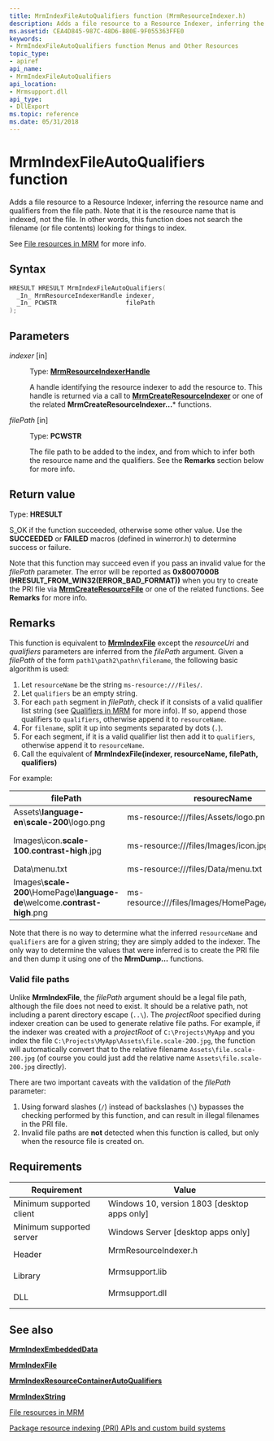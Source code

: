 ```yaml
---
title: MrmIndexFileAutoQualifiers function (MrmResourceIndexer.h)
description: Adds a file resource to a Resource Indexer, inferring the resource name and qualifiers from the file path.
ms.assetid: CEA4D845-987C-48D6-B80E-9F055363FFE0
keywords:
- MrmIndexFileAutoQualifiers function Menus and Other Resources
topic_type:
- apiref
api_name:
- MrmIndexFileAutoQualifiers
api_location:
- Mrmsupport.dll
api_type:
- DllExport
ms.topic: reference
ms.date: 05/31/2018
---
```


# MrmIndexFileAutoQualifiers function

Adds a file resource to a Resource Indexer, inferring the resource name and qualifiers from the file path.
Note that it is the resource name that is indexed, not the file. In other words, this function does not search 
the filename (or file contents) looking for things to index.

See [File resources in MRM](mrmfiles.md) for more info. 

## Syntax


```C++
HRESULT HRESULT MrmIndexFileAutoQualifiers(
  _In_ MrmResourceIndexerHandle indexer,
  _In_ PCWSTR                   filePath
);
```



## Parameters

<dl> <dt>

*indexer* \[in\]
</dt> <dd>

Type: **[**MrmResourceIndexerHandle**](mrmresourceindexerhandle.md)**

A handle identifying the resource indexer to add the resource to. This handle is returned via a call to 
[**MrmCreateResourceIndexer**](mrmcreateresourceindexer.md) or one of the related **MrmCreateResourceIndexer...*** functions.

</dd> <dt>

*filePath* \[in\]
</dt> <dd>

Type: **PCWSTR**

The file path to be added to the index, and from which to infer both the resource name and the qualifiers. 
See the **Remarks** section below for more info.

</dd> </dl>

## Return value

Type: **HRESULT**

S\_OK if the function succeeded, otherwise some other value. Use the **SUCCEEDED** or **FAILED** macros (defined in winerror.h) 
to determine success or failure.

Note that this function may succeed even if you pass an invalid value for the *filePath* parameter. The error will be reported 
as **0x8007000B (HRESULT_FROM_WIN32(ERROR_BAD_FORMAT))** when you try to 
create the PRI file via [**MrmCreateResourceFile**](mrmcreateresourcefile.md) or one of the related functions. See **Remarks**
for more info.

## Remarks

This function is equivalent to [**MrmIndexFile**](mrmindexfile.md) except the *resourceUri* and *qualifiers*
parameters are inferred from the *filePath* argument. Given a *filePath* of the form `path1\path2\pathn\filename`, the 
following basic algorithm is used:

1. Let `resourceName` be the string `ms-resource:///Files/`.
1. Let `qualifiers` be an empty string.
1. For each `path` segment in *filePath*, check if it consists of a valid qualifier list string
(see [Qualifiers in MRM](mrmqualifiers.md) for more info). If so, append those qualifiers to `qualifiers`, otherwise append it 
to `resourceName`.
1. For `filename`, split it up into segments separated by dots (`.`). 
1. For each segment, if it is a valid qualifier list then add it to `qualifiers`, otherwise append it to
`resourceName`.
1. Call the equivalent of **MrmIndexFile(indexer, resourceName, filePath, qualifiers)**

For example:

| filePath | resourecName | qualifiers |
|-|-|-|
| Assets\\**language-en**\\**scale-200**\logo.png | ms-resource:///files/Assets/logo.png | language-en_scale-200 |
| Images\icon.**scale-100**.**contrast-high**.jpg | ms-resource:///files/Images/icon.jpg | scale-100_contrast-high |
| Data\menu.txt | ms-resource:///files/Data/menu.txt | \<N/A> |
| Images\\**scale-200**\HomePage\\**language-de**\welcome.**contrast-high**.png | ms-resource:///files/Images/HomePage/welcome.png | scale-200_language-de_contrast-high |

Note that there is no way to determine what the inferred `resourceName` and `qualifiers` are
for a given string; they are simply added to the indexer. The only way to determine the values
that were inferred is to create the PRI file and then dump it using one of the **MrmDump...** functions.

### Valid file paths

Unlike **MrmIndexFile**, the *filePath* argument should be a legal file path, although the file does not 
need to exist. It should be a relative path, not including a parent directory escape (`..\`). The *projectRoot* 
specified during indexer creation can be used to generate relative file paths. For example, if the indexer was created 
with a *projectRoot* of `C:\Projects\MyApp` and you index the file `C:\Projects\MyApp\Assets\file.scale-200.jpg`, 
the function will automatically convert that to the relative filename `Assets\file.scale-200.jpg` (of course you could
just add the relative name `Assets\file.scale-200.jpg` directly).

There are two important caveats with the validation of the *filePath* parameter:

1. Using forward slashes (`/`) instead of backslashes (`\`) bypasses the checking performed by
this function, and can result in illegal filenames in the PRI file. 
1. Invalid file paths are **not** detected when this function is called, but only when the resource file 
is created on. 

## Requirements


| Requirement | Value |
|-------------------------------------|-------------------------------------------------------------------------------------------------|
| Minimum supported client<br/> | Windows 10, version 1803 \[desktop apps only\]<br/>                                       |
| Minimum supported server<br/> | Windows Server \[desktop apps only\]<br/>                                                 |
| Header<br/>                   | <dl> <dt>MrmResourceIndexer.h</dt> </dl> |
| Library<br/>                  | <dl> <dt>Mrmsupport.lib</dt> </dl>       |
| DLL<br/>                      | <dl> <dt>Mrmsupport.dll</dt> </dl>       |



## See also
<dt><dt>

[**MrmIndexEmbeddedData**](mrmindexembeddeddata.md)
</dt></dl>

<dt><dt>

[**MrmIndexFile**](mrmindexfile.md)
</dt></dl>

<dt><dt>

[**MrmIndexResourceContainerAutoQualifiers**](mrmindexresourcecontainerautoqualifiers.md)
</dt></dl>

<dt><dt>

[**MrmIndexString**](mrmindexstring.md)
</dt></dl>

<dt><dt>

[File resources in MRM](mrmfiles.md)
</dt></dl>

<dt><dt>

[Package resource indexing (PRI) APIs and custom build systems](/windows/uwp/app-resources/pri-apis-custom-build-systems)
</dt></dl>
